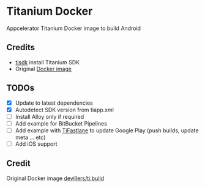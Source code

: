 # Titanium Docker

Appcelerator Titanium Docker image to build Android

## Credits

- [tisdk](https://www.npmjs.com/package/tisdk) install Titanium SDK
- Original [Docker image](https://github.com/MartinDevillers/ti.build)

## TODOs

- [x] Update to latest dependencies
- [x] Autodetect SDK version from tiapp.xml
- [ ] Install Alloy only if required
- [ ] Add example for BitBucket Pipelines
- [ ] Add example with [TiFastlane](https://github.com/ulizama/TiFastlane) to update Google Play (push builds, update meta ... etc)
- [ ] Add iOS support

## Credit

Original Docker image [devillers/ti.build](https://hub.docker.com/r/devillers/ti.build/)
